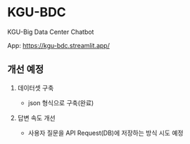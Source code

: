 # KGU-BDC
KGU-Big Data Center Chatbot <br/>

App: https://kgu-bdc.streamlit.app/

## 개선 예정
1. 데이터셋 구축
   - json 형식으로 구축(완료)
   
2. 답변 속도 개선
   - 사용자 질문을 API Request(DB)에 저장하는 방식 시도 예정
